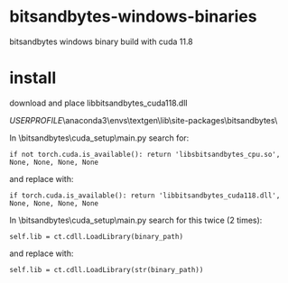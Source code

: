# bitsandbytes-windows-binaries

bitsandbytes windows binary build with cuda 11.8

# install

download and place libbitsandbytes_cuda118.dll

$USERPROFILE$\anaconda3\envs\textgen\lib\site-packages\bitsandbytes\

In \bitsandbytes\cuda_setup\main.py search for:
	
	if not torch.cuda.is_available(): return 'libsbitsandbytes_cpu.so', None, None, None, None
  
and replace with:

	if torch.cuda.is_available(): return 'libbitsandbytes_cuda118.dll', None, None, None, None
	
In \bitsandbytes\cuda_setup\main.py search for this twice (2 times):

	self.lib = ct.cdll.LoadLibrary(binary_path)
  
and replace with:

	self.lib = ct.cdll.LoadLibrary(str(binary_path))
